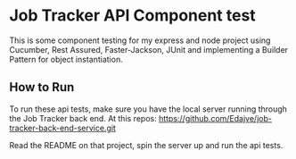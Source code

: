 # Job Tracker API Component test

This is some component testing for my express and node project using Cucumber, Rest Assured, Faster-Jackson, JUnit and implementing a Builder Pattern for object instantiation. 

## How to Run
To run these api tests, make sure you have the local server running through the Job Tracker back end. At this repos: https://github.com/Edajve/job-tracker-back-end-service.git

Read the README on that project, spin the server up and run the api tests.

